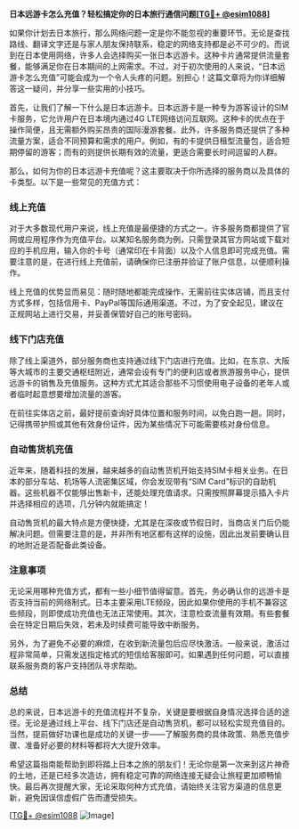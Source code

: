 **日本远游卡怎么充值？轻松搞定你的日本旅行通信问题[[TG💪+ @esim1088](https://t.me/s/esim1088)]**

如果你计划去日本旅行，那么网络问题一定是你不能忽视的重要环节。无论是查找路线、翻译文字还是与家人朋友保持联系，稳定的网络支持都是必不可少的。而说到在日本使用网络，许多人会选择购买一张日本远游卡。这种卡片通常提供流量套餐，能够满足你在日本期间的上网需求。不过，对于初次使用的人来说，“日本远游卡怎么充值”可能会成为一个令人头疼的问题。别担心！这篇文章将为你详细解答这一疑问，并分享一些实用的小技巧。

首先，让我们了解一下什么是日本远游卡。日本远游卡是一种专为游客设计的SIM卡服务，它允许用户在日本境内通过4G LTE网络访问互联网。这种卡的优点在于操作简便，且无需额外购买昂贵的国际漫游套餐。此外，许多服务商还提供了多种流量方案，适合不同预算和需求的用户。例如，有的卡提供日租型流量包，适合短期停留的游客；而有的则提供长期有效的流量，更适合需要长时间逗留的人群。

那么，如何为你的日本远游卡充值呢？这主要取决于你所选择的服务商以及具体的卡类型。以下是一些常见的充值方式：

### **线上充值**
对于大多数现代用户来说，线上充值是最便捷的方式之一。许多服务商都提供了官网或应用程序作为充值平台。以某知名服务商为例，只需登录其官方网站或下载对应的手机应用，输入你的卡号（通常印在卡背面）以及个人信息即可完成充值。需要注意的是，在进行线上充值前，请确保你已注册并验证了账户信息，以便顺利操作。

线上充值的优势显而易见：随时随地都能完成操作，无需前往实体店铺，而且支付方式多样，包括信用卡、PayPal等国际通用渠道。不过，为了安全起见，建议在正规网站上进行交易，并妥善保管好自己的账号密码。

### **线下门店充值**
除了线上渠道外，部分服务商也支持通过线下门店进行充值。比如，在东京、大阪等大城市的主要交通枢纽附近，通常会设有专门的便利店或者旅游服务中心，提供远游卡的销售及充值服务。这种方式尤其适合那些不习惯使用电子设备的老年人或者临时起意想要增加流量的游客。

在前往实体店之前，最好提前查询好具体位置和服务时间，以免白跑一趟。同时，记得携带护照或其他有效身份证件，因为某些情况下可能需要核对身份信息。

### **自动售货机充值**
近年来，随着科技的发展，越来越多的自动售货机开始支持SIM卡相关业务。在日本的部分车站、机场等人流密集区域，你会发现带有“SIM Card”标识的自助机器。这些机器不仅能够出售新卡，还能处理充值请求。只需按照屏幕提示插入卡片并选择相应的选项，几分钟内就能搞定！

自动售货机的最大特点是方便快捷，尤其是在深夜或节假日时，当商店关门后仍能解决问题。但需要注意的是，并非所有地区都有这样的设施，因此出发前要确认目的地附近是否配备此类设备。

### **注意事项**
无论采用哪种充值方式，都有一些小细节值得留意。首先，务必确认你的远游卡是否支持当前的网络制式。日本主要采用LTE频段，因此如果你使用的手机不兼容这些频段，则即使成功充值也无法正常使用。其次，注意检查流量有效期。有些套餐会在特定日期后失效，若未及时续费可能导致中断服务。

另外，为了避免不必要的麻烦，在收到新流量包后应尽快激活。一般来说，激活过程非常简单，只需发送指定格式的短信给客服即可。如果遇到任何问题，可以直接联系服务商的客户支持团队寻求帮助。

### **总结**
总的来说，日本远游卡的充值流程并不复杂，关键是要根据自身情况选择合适的途径。无论是通过线上平台、线下门店还是自动售货机，都可以轻松实现充值目的。当然，提前做好功课也是成功的关键一步——了解服务商的具体政策、熟悉充值步骤、准备好必要的材料等都将大大提升效率。

希望这篇指南能帮助到即将踏上日本之旅的朋友们！无论你是第一次来到这片神奇的土地，还是已经多次造访，拥有稳定可靠的网络连接无疑会让旅程更加顺畅愉快。最后再次提醒大家，无论采取何种方式充值，请始终关注官方渠道的信息更新，避免因误信虚假广告而遭受损失。

[[TG💪+ @esim1088](https://t.me/s/esim1088) ![Image](https://i.postimg.cc/4NQfJmqS/Snipaste-2025-05-13-00-14-12.png)]